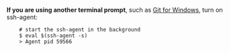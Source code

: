 **If you are using another terminal prompt**, such as [Git for Windows](https://git-for-windows.github.io/), turn on ssh-agent:

```shell
    # start the ssh-agent in the background
    $ eval $(ssh-agent -s)
    > Agent pid 59566
```
